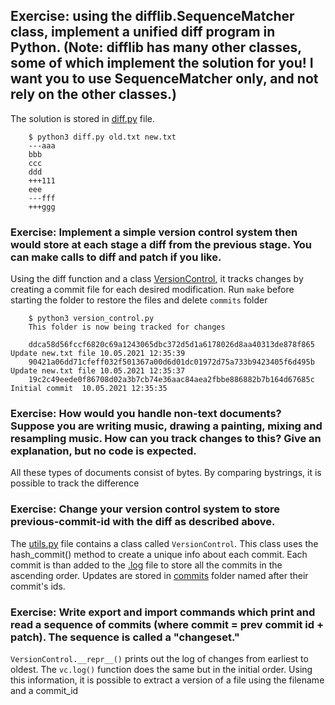 ## Exercise: using the difflib.SequenceMatcher class, implement a unified diff program in Python. (Note: difflib has many other classes, some of which implement the solution for you! I want you to use SequenceMatcher only, and not rely on the other classes.)

The solution is stored in [diff.py](diff.py) file.

```python3
    $ python3 diff.py old.txt new.txt 
    ---aaa
    bbb
    ccc
    ddd
    +++111
    eee
    ---fff
    +++ggg
```

### Exercise: Implement a simple version control system then would store at each stage a diff from the previous stage. You can make calls to diff and patch if you like.

Using the diff function and a class [VersionControl](utils.py), it tracks changes by creating a commit file for each desired modification. Run `make` before starting the folder to restore the files and delete `commits` folder

```python3
    $ python3 version_control.py 
    This folder is now being tracked for changes

    ddca58d56fccf6820c69a1243065dbc372d5d1a6178026d8aa40313de878f865	Update new.txt file	10.05.2021 12:35:39
    90421a06dd71cfeff032f501367a00d6d01dc01972d75a733b9423405f6d495b	Update new.txt file	10.05.2021 12:35:37
    19c2c49eede0f86708d02a3b7cb74e36aac84aea2fbbe886882b7b164d67685c	Initial commit	10.05.2021 12:35:35

```

### Exercise: How would you handle non-text documents? Suppose you are writing music, drawing a painting, mixing and resampling music. How can you track changes to this? Give an explanation, but no code is expected.

All these types of documents consist of bytes. By comparing bystrings, it is possible to track the difference

### Exercise: Change your version control system to store previous-commit-id with the diff as described above.

The [utils.py](utils.py) file contains a class called `VersionControl`. This class uses the hash_commit() method to create a unique info about each commit. Each commit is than added to the [.log](commits/.log) file to store all the commits in the ascending order. Updates are stored in [commits](commits/) folder named after their commit's ids.  

### Exercise: Write export and import commands which print and read a sequence of commits (where commit = prev commit id + patch). The sequence is called a "changeset."

`VersionControl.__repr__()` prints out the log of changes from earliest to oldest. The `vc.log()` function does the same but in the initial order. Using this information, it is possible to extract a version of a file using the filename and a commit_id
